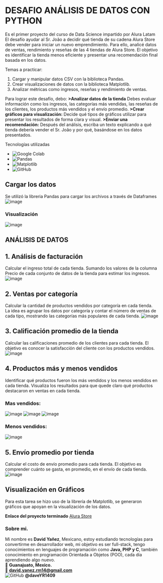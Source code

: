 # DESAFIO ANÁLISIS DE DATOS CON PYTHON
Es el primer proyecto del curso de Data Science impartido por Alura Latam
El desafío ayudar al Sr. João a decidir qué tienda de su cadena Alura Store debe vender para iniciar un nuevo emprendimiento. Para ello, analicé datos de ventas, rendimiento y reseñas de las 4 tiendas de Alura Store. El objetivo es identificar la tienda menos eficiente y presentar una recomendación final basada en los datos.

Temas a practicar:
1. Cargar y manipular datos CSV con la biblioteca Pandas.
2. Crear visualizaciones de datos con la biblioteca Matplotlib.
3. Analizar métricas como ingresos, reseñas y rendimiento de ventas.

Para lograr este desafío, debo:
**>Analizar datos de la tienda**
Debes evaluar información como los ingresos, las categorías más vendidas, las reseñas de los clientes, los productos más vendidos y el envío promedio.
**>Crear gráficos para visualización:**
Decide qué tipos de gráficos utilizar para presentar los resultados de forma clara y visual.
**>Enviar una recomendación:**
Después del análisis, escriba un texto explicando a qué tienda debería vender el Sr. João y por qué, basándose en los datos presentados.

Tecnologías utilizadas
- ![Google Colab](https://img.shields.io/badge/Google%20Colab-%23F9A825.svg?style=for-the-badge&logo=googlecolab&logoColor=white)
- ![Pandas](https://img.shields.io/badge/pandas-%23150458.svg?style=for-the-badge&logo=pandas&logoColor=white)
- ![Matplotlib](https://img.shields.io/badge/Matplotlib-%23ffffff.svg?style=for-the-badge&logo=Matplotlib&logoColor=black)
- ![GitHub](https://img.shields.io/badge/github-%23121011.svg?style=for-the-badge&logo=github&logoColor=white)

## Cargar los datos
Se utilizó la libreria Pandas para cargar los archivos a través de Dataframes
![image](https://github.com/user-attachments/assets/dd6ef45d-fe8c-4c33-92e9-f63d4888d748)
### Visualización
![image](https://github.com/user-attachments/assets/62fd7871-b61d-4240-9061-24db05b7f4ac)

## ANÁLISIS DE DATOS
## 1. Análisis de facturación
   Calcular el ingreso total de cada tienda. Sumando los valores de la columna Precio de cada conjunto de datos de la tienda para estimar los ingresos.
   ![image](https://github.com/user-attachments/assets/bb789908-ade5-460e-818a-730dc73be7f2)
## 2. Ventas por categoría
   Calcular la cantidad de productos vendidos por categoría en cada tienda. La idea es agrupar los datos por categoría y contar el número de ventas de cada         tipo, mostrando las categorías más populares de cada tienda.
   ![image](https://github.com/user-attachments/assets/5a21e148-3149-482b-9179-1ec0c272fc27)
## 3. Calificación promedio de la tienda
   Calcular las calificaciones promedio de los clientes para cada tienda. El objetivo es conocer la satisfacción del cliente con los productos vendidos.
   ![image](https://github.com/user-attachments/assets/7c2b8bc4-1b04-4d74-b50e-912e0c599fe7)
## 4. Productos más y menos vendidos
   Identificar qué productos fueron los más vendidos y los menos vendidos en cada tienda. Visualiza los resultados para que quede claro qué productos destacaron    en ventas en cada tienda.
   ### Mas vendidos:
   ![image](https://github.com/user-attachments/assets/432eb8aa-cb47-461f-9a9c-416a6b4471d1)
   ![image](https://github.com/user-attachments/assets/9ccbda66-5d16-4c0e-b064-0bd59288b663)
   ![image](https://github.com/user-attachments/assets/ef1625c3-690e-445e-b54f-ae4345c1357c)

   ### Menos vendidos:
   ![image](https://github.com/user-attachments/assets/6046ffdd-a44e-4ddd-98fb-7b275a55883f)

## 5. Envío promedio por tienda
   Calcular el costo de envío promedio para cada tienda. El objetivo es comprender cuánto se gasta, en promedio, en el envío de cada tienda.
   ![image](https://github.com/user-attachments/assets/781a83cf-03c4-473e-95aa-d5b9f5ffeeaf)

## Visualización en Gráficos
Para esta tarea se hizo uso de la librería de Matplotlib, se generaron gráficos que apoyan en la visualización de los datos.

**Enlace del proyecto terminado** [Alura Store](https://github.com/daveYR1409/AluraStore.git)

### Sobre mi.
Mi nombre es **David Yañez**, Mexicano, estoy estudiando tecnologías para convertirme en desarrollador web, mi objetivo es ser full-stack, tengo conocimientos en lenguajes de programación como **Java, PHP y C**, también conocimiento en programación Orientada a Objetos (POO), cada dia aprendiendo algo nuevo.\
:round_pushpin: **Guanajuato, Mexico.**\
:email: **david.yanez.rm14@gmail.com**\
![GitHub](https://img.shields.io/badge/github-%23121011.svg?style=for-the-badge&logo=github&logoColor=white) **@daveYR1409**
